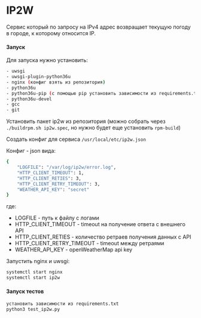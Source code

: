 # IP2W

Сервис который по запросу на IPv4 адрес возвращает текущую погоду в городе, 
к которому относится IP.


#### Запуск

Для запуска нужно установить:

```bash
- uwsgi
- uwsgi-plugin-python36u
- nginx (конфиг взять из репозитория)
- python36u
- python36u-pip (с помощью pip установить зависимости из requirements.txt)
- python36u-devel
- gcc
- git

```

Установить пакет ip2w из репозитория (можно собрать через 
`./buildrpm.sh ip2w.spec`, но нужно будет еще установить `rpm-build`)

Создать конфиг для сервиса `/usr/local/etc/ip2w.json`

Конфиг - json вида:
```bash
{
    "LOGFILE": "/var/log/ip2w/error.log",
    "HTTP_CLIENT_TIMEOUT": 1,
    "HTTP_CLIENT_RETIES": 3,
    "HTTP_CLIENT_RETRY_TIMEOUT": 3,
    "WEATHER_API_KEY": "secret"
}
```

где:
- LOGFILE - путь к файлу с логами
- HTTP_CLIENT_TIMEOUT - timeout на получение ответа с внешнего API
- HTTP_CLIENT_RETIES - количество ретраев получения данных с API
- HTTP_CLIENT_RETRY_TIMEOUT - timeout между ретраями
- WEATHER_API_KEY - openWeatherMap api key


Запустить nginx и uwsgi:
```bash
systemctl start nginx
systemctl start ip2w

```


#### Запуск тестов

```bash
установить зависимости из requirements.txt
python3 test_ip2w.py
```
